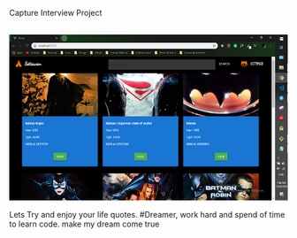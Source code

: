 Capture Interview Project<br><br>

<div>
<img src="https://github.com/Achmadsetiawann/Interview_2/blob/master/client/src/assets/Capture.png" width="600" height="300">
</div>

Lets Try and enjoy your life quotes. #Dreamer, work hard and spend of time to learn code. make my dream come true
